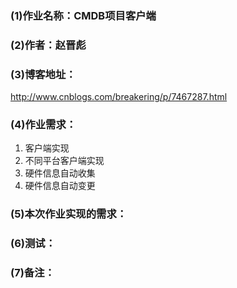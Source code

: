 ### (1)作业名称：CMDB项目客户端

### (2)作者：赵晋彪

### (3)博客地址：

<http://www.cnblogs.com/breakering/p/7467287.html>

### (4)作业需求：

1. 客户端实现
2. 不同平台客户端实现
3. 硬件信息自动收集
4. 硬件信息自动变更

### (5)本次作业实现的需求：



### (6)测试：



### (7)备注：
